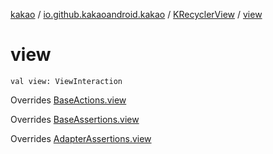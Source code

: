 [kakao](../../index.md) / [io.github.kakaoandroid.kakao](../index.md) / [KRecyclerView](index.md) / [view](./view.md)

# view

`val view: ViewInteraction`

Overrides [BaseActions.view](../-base-actions/view.md)

Overrides [BaseAssertions.view](../-base-assertions/view.md)

Overrides [AdapterAssertions.view](../-adapter-assertions/view.md)

